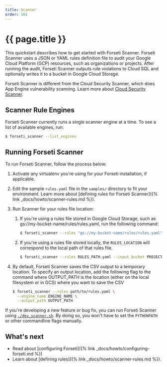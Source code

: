 ```yaml
---
title: Scanner
order: 101
---
```

# {{ page.title }}

This quickstart describes how to get started with Forseti Scanner. Forseti
Scanner uses a JSON or YAML rules definition file to audit your Google Cloud
Platform (GCP) resources, such as organizations or projects. After running the
audit, Forseti Scanner outputs rule violations to Cloud SQL and optionally
writes it to a bucket in Google Cloud Storage.

Forseti Scanner is different from the Cloud Security Scanner, which does App
Engine vulnerability scanning. Learn more about
[Cloud Security Scanner](https://cloud.google.com/security-scanner/).

## Scanner Rule Engines

Forseti Scanner currently runs a single scanner engine at a time. To see a list of 
available engines, run:

```bash
$ forseti_scanner --list_engines
```

## Running Forseti Scanner

To run Forseti Scanner, follow the process below:

  1. Activate any virtualenv you're using for your Forseti installation,
  if applicable.

  1. Edit the sample `rules.yaml` file in the `samples/` directory to fit your
  environment. Learn more about
  [defining rules for Forseti Scanner]({% link _docs/howto/scanner-rules.md %}).

  1. Run Scanner for your rules file location:

     1. If you're using a rules file stored in Google Cloud Storage, such as
      gs://my-bucket-name/rules/rules.yaml, run the following command:

          ```bash
          $ forseti_scanner --rules "gs://my-bucket-name/rules/rules.yaml"
          ```

     1. If you're using a rules file stored locally, the `RULES_LOCATION` will
      correspond to the local path of that rules file.
      
          ```bash
          $ forseti_scanner --rules RULES_PATH.yaml --input_bucket PROJECT_ID
          ```

  1. By default, Forseti Scanner saves the CSV output to a temporary location.
  To specify an output location, add the following flag to the command
  where OUTPUT_PATH is the location (either on the local filesystem or in GCS)
  where you want to save the CSV

      ```bash
      $ forseti_scanner --rules path/to/rules.yaml \
        --engine_name ENGINE_NAME \
        --output_path OUTPUT_PATH
      ```

If you're developing a new feature or bug fix, you can run Forseti Scanner
using [`./dev_scanner.sh`](https://github.com/GoogleCloudPlatform/forseti-security/blob/master/samples/scanner/dev_scanner.sh.sample).
By doing so, you won't have to set the `PYTHONPATH` or other commandline flags
manually.

## What's next

- Read about [configuring Forseti]({% link _docs/howto/configuring-forseti.md %})
- Learn about [defining rules]({% link _docs/howto/scanner-rules.md %}).

